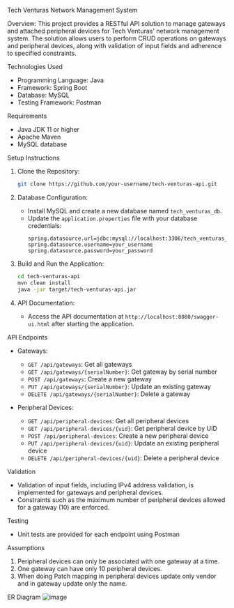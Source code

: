 Tech Venturas Network Management System

Overview: This project provides a RESTful API solution to manage gateways and attached peripheral devices for Tech Venturas' network management system. The solution allows users to perform CRUD operations on gateways and peripheral devices, along with validation of input fields and adherence to specified constraints.

Technologies Used
- Programming Language: Java
- Framework: Spring Boot
- Database: MySQL
- Testing Framework: Postman

Requirements
- Java JDK 11 or higher
- Apache Maven
- MySQL database

Setup Instructions
1. Clone the Repository:
    ```bash
    git clone https://github.com/your-username/tech-venturas-api.git
    ```

2. Database Configuration:
    - Install MySQL and create a new database named `tech_venturas_db`.
    - Update the `application.properties` file with your database credentials:
        ```properties
        spring.datasource.url=jdbc:mysql://localhost:3306/tech_venturas_db
        spring.datasource.username=your_username
        spring.datasource.password=your_password        
      ```
3. Build and Run the Application:
    ```bash
    cd tech-venturas-api
    mvn clean install
    java -jar target/tech-venturas-api.jar
    ```

4. API Documentation:
    - Access the API documentation at `http://localhost:8080/swagger-ui.html` after starting the application.

API Endpoints
- Gateways:
    - `GET /api/gateways`: Get all gateways
    - `GET /api/gateways/{serialNumber}`: Get gateway by serial number
    - `POST /api/gateways`: Create a new gateway
    - `PUT /api/gateways/{serialNumber}`: Update an existing gateway
    - `DELETE /api/gateways/{serialNumber}`: Delete a gateway

- Peripheral Devices:
    - `GET /api/peripheral-devices`: Get all peripheral devices
    - `GET /api/peripheral-devices/{uid}`: Get peripheral device by UID
    - `POST /api/peripheral-devices`: Create a new peripheral device
    - `PUT /api/peripheral-devices/{uid}`: Update an existing peripheral device
    - `DELETE /api/peripheral-devices/{uid}`: Delete a peripheral device

 Validation
- Validation of input fields, including IPv4 address validation, is implemented for gateways and peripheral devices.
- Constraints such as the maximum number of peripheral devices allowed for a gateway (10) are enforced.

Testing
- Unit tests are provided for each endpoint using Postman
  
Assumptions
1. Peripheral devices can only be associated with one gateway at a time.
2. One gateway can have only 10 peripheral devices.
3. When doing Patch mapping in peripheral devices update only vendor and in gateway update only the name.
   
ER Diagram
 ![image](https://github.com/RavinduLK/NMS-TechVenturas/assets/94894276/769013c7-03de-4d2d-a52f-95b83d44d1f6)

